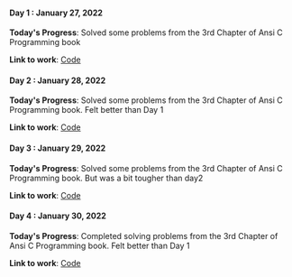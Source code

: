 #### Day 1 : January 27, 2022

**Today's Progress**: Solved some problems from the 3rd Chapter of Ansi C Programming book

**Link to work**: [Code](https://github.com/Logadheep/100-days-of-code/Day_1/)

#### Day 2 : January 28, 2022

**Today's Progress**: Solved some problems from the 3rd Chapter of Ansi C Programming book. Felt better than Day 1

**Link to work**: [Code](https://github.com/Logadheep/100-days-of-code/Day_2/)

#### Day 3 : January 29, 2022

**Today's Progress**: Solved some problems from the 3rd Chapter of Ansi C Programming book. But was a bit tougher than day2

**Link to work**: [Code](https://github.com/Logadheep/100-days-of-code/Day_2/)

#### Day 4 : January 30, 2022

**Today's Progress**: Completed solving problems from the 3rd Chapter of Ansi C Programming book. Felt better than Day 1

**Link to work**: [Code](https://github.com/Logadheep/100-days-of-code/Day_2/)
